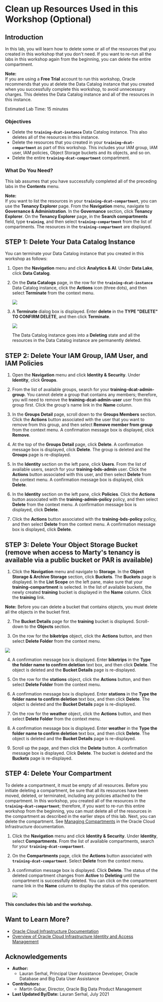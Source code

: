 # Clean up Resources Used in this Workshop (Optional)

## Introduction

In this lab, you will learn how to delete some or all of the resources that you created in this workshop that you don't need. If you want to re-run all the labs in this workshop again from the beginning, you can delete the entire compartment.

**Note:**    
If you are using a **Free Trial** account to run this workshop, Oracle recommends that you at delete the Data Catalog instance that you created when you successfully complete this workshop, to avoid unnecessary charges. This deletes the Data Catalog instance and all of the resources in this instance.

Estimated Lab Time: 15 minutes

### Objectives

* Delete the **`training-dcat-instance`** Data Catalog instance. This also deletes all of the resources in this instance.
* Delete the resources that you created in your **`training-dcat-compartment`** as part of this workshop. This includes your IAM group, IAM user, IAM policies, Object Storage buckets and its objects, and so on.
* Delete the entire **`training-dcat-compartment`** compartment.

### What Do You Need?

This lab assumes that you have successfully completed all of the preceding labs in the **Contents** menu.

**Note:**     
If you want to list the resources in your **`training-dcat-compartment`**, you can use the **Tenancy Explorer** page. From the **Navigation** menu, navigate to **Governance & Administration**. In the  **Governance** section, click **Tenancy Explorer**. On the **Tenancy Explorer** page, in the **Search compartments** field, type **`training`**, and then select **`training-compartment`** from the list of compartments. The resources in the **`training-compartment`** are displayed.

## **STEP 1:** Delete Your Data Catalog Instance

You can terminate your Data Catalog instance that you created in this workshop as follows:

1. Open the **Navigation** menu and click **Analytics & AI**. Under **Data Lake**, click **Data Catalog**.

2. On the **Data Catalogs** page, in the row for the **`training-dcat-instance`** Data Catalog instance, click the **Actions** icon (three dots), and then select **Terminate** from the context menu.

   ![](./images/dcat-instance-actions.png " ")

3. A **Terminate** dialog box is displayed. Enter **delete** in the **TYPE "DELETE" TO CONFIRM DELETE**, and then click **Terminate**.

   ![](./images/terminate.png " ")

   The Data Catalog instance goes into a **Deleting** state and all the resources in the Data Catalog instance are permanently deleted.


## **STEP 2:** Delete Your IAM Group, IAM User, and IAM Policies

1. Open the **Navigation** menu and click **Identity & Security**. Under **Identity**, click **Groups**.

2. From the list of available groups, search for your **training-dcat-admin-group**. You cannot delete a group that contains any members; therefore, you will need to remove the **training-dcat-admin-user** user from this group first. Click the group's name link in the **Name** column.

3. In the **Groups Detail** page, scroll down to the **Groups Members** section. Click the **Actions** button associated with the user that you want to remove from this group, and then select **Remove member from group** from the context menu.  A confirmation message box is displayed, click **Remove**.

4.  At the top of the **Groups Detail** page, click **Delete**. A confirmation message box is displayed, click **Delete**. The group is deleted and the **Groups** page is re-displayed.

5. In the **Identity** section on the left pane, click **Users**. From the list of available users, search for your **training-bds-admin** user. Click the **Actions** button associated with this user, and then select **Delete** from the context menu. A confirmation message box is displayed, click **Delete**.

6. In the **Identity** section on the left pane, click **Policies**. Click the **Actions** button associated with the **training-admin-policy** policy, and then select **Delete** from the context menu. A confirmation message box is displayed, click **Delete**.

7. Click the **Actions** button associated with the **training-bds-policy** policy, and then select **Delete** from the context menu. A confirmation message box is displayed, click **Delete**.


## **STEP 3:** Delete Your Object Storage Bucket (remove when access to Marty's tenancy is available via a public bucket or PAR is available)

  1. Click the **Navigation** menu and navigate to **Storage**. In the **Object Storage & Archive Storage** section, click **Buckets**. The **Buckets** page is displayed. In the **List Scope** on the left pane, make sure that your **training-compartment** is selected. In the list of available buckets, the newly created **training** bucket is displayed in the **Name** column. Click the **training** link.

  **Note:** Before you can delete a bucket that contains objects, you must delete all the objects in the bucket first.

2. The **Bucket Details** page for the **training** bucket is displayed. Scroll-down to the **Objects** section.

3. On the row for the **biketrips** object, click the **Actions** button, and then select **Delete Folder** from the context menu.

  ![](./images/delete-biketrips.png " ")

4. A confirmation message box is displayed. Enter **biketrips** in the **Type the folder name to confirm deletion** text box, and then click **Delete**. The object is deleted and the **Bucket Details** page is re-displayed.

5. On the row for the **stations** object, click the **Actions** button, and then select **Delete Folder** from the context menu.

6. A confirmation message box is displayed. Enter **stations** in the **Type the folder name to confirm deletion** text box, and then click **Delete**. The object is deleted and the  **Bucket Details** page is re-displayed.

7. On the row for the **weather** object, click the **Actions** button, and then select **Delete Folder** from the context menu.

8. A confirmation message box is displayed. Enter **weather** in the **Type the folder name to confirm deletion** text box, and then click **Delete**. The object is deleted and the  **Bucket Details** page is re-displayed.

9. Scroll up the page, and then click the **Delete** button. A confirmation message box is displayed. Click **Delete**. The bucket is deleted and the **Buckets** page is re-displayed.


## **STEP 4:** Delete Your Compartment

To delete a compartment, it must be empty of all resources. Before you initiate deleting a compartment, be sure that all its resources have been moved, deleted, or terminated, including any policies attached to the compartment. In this workshop, you created all of the resources in the **`training-dcat-compartment`**; therefore, if you want to re-run this entire workshop from the beginning, you can must delete all of the resources in the compartment as described in the earlier steps of this lab. Next, you can delete the compartment. See [Managing Compartments](https://docs.oracle.com/en-us/iaas/Content/Identity/Tasks/managingcompartments.htm) in the Oracle Cloud Infrastructure documentation.

1. Click the **Navigation** menu and click **Identity & Security**. Under **Identity**, select **Compartments**. From the list of available compartments, search for your **`training-dcat-compartment`**.

2. On the **Compartments** page, click the **Actions** button associated with **`training-dcat-compartment`**. Select **Delete** from the context menu.

3. A confirmation message box is displayed. Click **Delete**. The status of the deleted compartment changes from **Active** to **Deleting** until the compartment is successfully deleted. You can click on the compartment name link in the **Name** column to display the status of this operation.

    ![](./images/delete-compartment.png " ")


**This concludes this lab and the workshop.**

## Want to Learn More?

* [Oracle Cloud Infrastructure Documentation](https://docs.cloud.oracle.com/en-us/iaas/Content/GSG/Concepts/baremetalintro.htm)
* [Overview of Oracle Cloud Infrastructure Identity and Access Management](https://docs.cloud.oracle.com/en-us/iaas/Content/Identity/Concepts/overview.htm)

## Acknowledgements

* **Author:**  
    + Lauran Serhal, Principal User Assistance Developer, Oracle Database and Big Data User Assistance
* **Contributors:**  
    + Martin Gubar, Director, Oracle Big Data Product Management
* **Last Updated By/Date:** Lauran Serhal, July 2021
